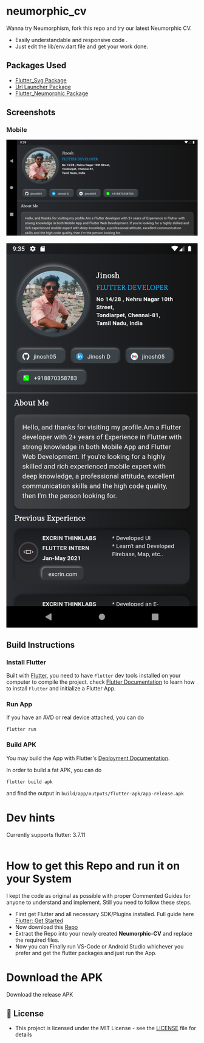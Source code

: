 # neumorphic_cv


Wanna try Neumorphism, fork this repo and try our latest Neumorphic CV.
* Easily understandable and responsive code . 
* Just edit the lib/env.dart file and get your work done.



## Packages Used

- [Flutter_Svg Package](https://pub.dev/packages/flutter_svg)
- [Url Launcher Package](https://github.com/jinosh05/url_launcher)
- [Flutter_Neumorphic Package](https://github.com/jinosh05/Flutter-Neumorphic)
 

## Screenshots

### Mobile 
![](screenshots/mobile_land.png)
<br/>
<br/>
![](screenshots/mobile_portrait.png)

## Build Instructions

### Install Flutter

Built with [Flutter](https://flutter.dev/), you need to have `Flutter` dev tools
installed on your computer to compile the project. check [Flutter Documentation](https://flutter.dev/docs)
 to learn how to install `Flutter` and initialize a Flutter App.
 
  
### Run App

If you have an AVD or real device attached, you can do

```
flutter run 
```

### Build APK
 

You may build the App with Flutter's [Deployment Documentation](https://flutter.dev/docs).

In order to build a fat APK, you can do 
```
flutter build apk
```
and find the output in `build/app/outputs/flutter-apk/app-release.apk`




# Dev hints

Currently supports flutter: 3.7.11
<br><br>
  
# How to get this Repo and run it on your System

I kept the code as original as possible with proper Commented Guides for anyone to understand and implement. Still you need to follow these steps.
  - First get Flutter and all necessary SDK/Plugins installed. Full guide here [Flutter: Get Started](https://flutter.dev/docs/get-started/install)
  - Now download this [Repo](https://github.com/jinosh05/Neumorphic-CV/archive/refs/heads/master.zip)
  - Extract the Repo into your newly created **Neumorphic-CV** and replace the required files.
  - Now you can Finally run VS-Code or Android Studio whichever you prefer and get the flutter packages and just run the App.
  
# Download the APK

Download the release APK 



## 🔑 License
- This project is licensed under the MIT License - see the [LICENSE](LICENSE.md) file for details

